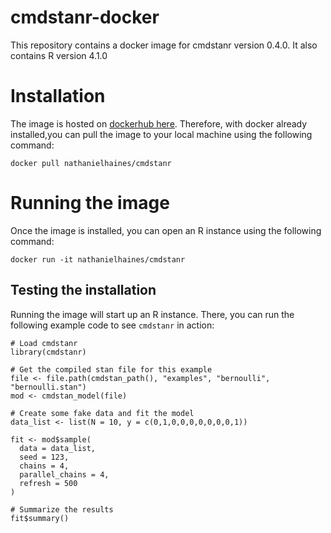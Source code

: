 # cmdstanr-docker
This repository contains a docker image for cmdstanr version 0.4.0. It also contains R version 4.1.0

# Installation
The image is hosted on [dockerhub here](https://hub.docker.com/repository/docker/nathanielhaines/cmdstanr). Therefore, with docker already installed,you can pull the image to your local machine using the following command:

`docker pull nathanielhaines/cmdstanr`

# Running the image
Once the image is installed, you can open an R instance using the following command: 

`docker run -it nathanielhaines/cmdstanr`

## Testing the installation
Running the image will start up an R instance. There, you can run the following example code to see `cmdstanr` in action:

```
# Load cmdstanr
library(cmdstanr)

# Get the compiled stan file for this example
file <- file.path(cmdstan_path(), "examples", "bernoulli", "bernoulli.stan")
mod <- cmdstan_model(file)

# Create some fake data and fit the model
data_list <- list(N = 10, y = c(0,1,0,0,0,0,0,0,0,1))

fit <- mod$sample(
  data = data_list,
  seed = 123,
  chains = 4,
  parallel_chains = 4,
  refresh = 500
)

# Summarize the results
fit$summary()
```   
